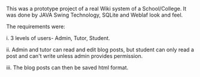This was a prototype project of a real Wiki system of a School/College. It was done by JAVA Swing Technology, SQLite and Weblaf look and feel.

The requirements were:

i. 3 levels of users- Admin, Tutor, Student.

ii. Admin and tutor can read and edit blog posts, but student can only read a post and can't write unless admin provides permission.

iii. The blog posts can then be saved html format.
